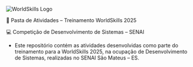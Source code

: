 ![WorldSkills Logo](https://www.senaipr.org.br/worldskills/historia/dbimages/worldskills_230363_img.jpg)

📁 Pasta de Atividades – Treinamento WorldSkills 2025

💻 Competição de Desenvolvimento de Sistemas – SENAI 

- Este repositório contém as atividades desenvolvidas como parte do treinamento para a WorldSkills 2025, na ocupação de Desenvolvimento de Sistemas, realizadas no SENAI São Mateus – ES.
